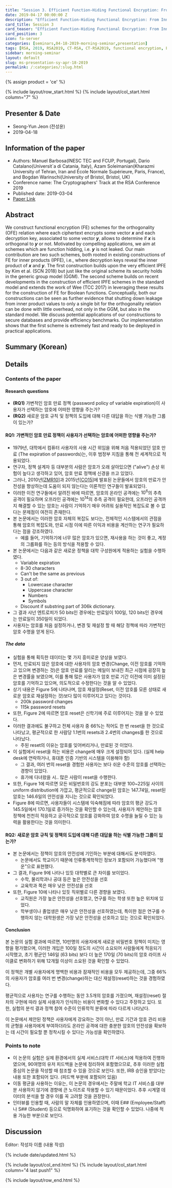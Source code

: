 ```yaml
---
title: "Session 3. Efficient Function-Hiding Functional Encryption: From Inner-Products to Orthogonality"
date: 2019-04-17 00:00:00 Z
description: "Efficient Function-Hiding Functional Encryption: From Inner-Products to Orthogonality"
card_title: Session 3
card_teaser: "Efficient Function-Hiding Functional Encryption: From Inner-Products to Orthogonality"
card_position: 3
icon: fa-server
categories: [seminars,04-18-2019-morning-seminar,presentation]
tags: [RSA, 2019, RSA2019, CT-RSA, CT-RSA2019, functional encryption, FE, function-hiding, orthogonality]
sidebar: morning-seminar
layout: default
slug: ms-presentation-sy-apr-18-2019
permalink: /:categories/:slug.html
---
```


{% assign product = 'ce' %}

{% include layout/row_start.html %}
{% include layout/col_start.html column="7" %}

## Presenter & Date
+ Seong-Yun Jeon (전성윤)
+ 2019-04-18

## Information of the paper
+ Authors: Manuel Barbosa(INESC TEC and FCUP, Portugal), Dario Catalano(Universit`a di Catania, Italy), Azam Soleimanian(Kharazmi University of Tehran, Iran and École Normale Supérieure, Paris, France), and Bogdan Warinschi(University of Bristol, Bristol, UK)
+ Conference name: The Cryptographers' Track at the RSA Conference 2019
+ Published date: 2019-03-04
+ [Paper Link](https://doi.org/10.1007/978-3-030-12612-4_7)

## Abstract
We construct functional encryption (FE) schemes for the orthogonality (OFE) relation where each ciphertext encrypts some vector ***x*** and each decryption key, associated to some vector ***y***, allows to determine if ***x*** is orthogonal to ***y*** or not. Motivated by compelling applications, we aim at schemes which are function hidding, i.e. ***y*** is not leaked.
Our main contribution are two such schemes, both rooted in existing constructions of FE for inner products (IPFE), i.e., where decryption keys reveal the inner product of ***x*** and ***y***. The first construction builds upon the very efficient IPFE by Kim et al. (SCN 2018) but just like the original scheme its security holds in the generic group model (GGM). The second scheme builds on recent developments in the construction of efficient IPFE schemes in the standard model and extends the work of Wee (TCC 2017) in leveraging these results for the construction of FE for Boolean functions. Conceptually, both our constructions can be seen as further evidence that shutting down leakage from inner product values to only a single bit for the orthogonality relation can be done with little overhead, not only in the GGM, but also in the standard model.
We discuss potential applications of our constructions to secure databases and provide efficiency benchmarks. Our implementation shows that the first scheme is extremely fast and ready to be deployed in practical applications.

## Summary (Korean)

## Details
### Contents of the paper
#### Research questions
+ **(RQ1)** 가변적인 암호 만료 정책 (password policy of variable expiration)이 사용자가 선택하는 암호에 어떠한 영향을 주는가?
+ **(RQ2)** 새로운 암호 규칙 및 정책의 도입에 대해 다른 대답을 하는 식별 가능한 그룹이 있는가?

#### RQ1: 가변적인 암호 만료 정책이 사용자가 선택하는 암호에 어떠한 영향을 주는가?

+ 1979년, 대학에서 컴퓨터 사용자의 사용 시간 위임을 위해 처음 적용되었던 암호 만료 (The expiration of passwords)는, 이후 범정부 지침을 통해 전 세계적으로 적용되었다.
+ 연구자, 정책 설계자 등 대부분의 사람은 암호가 오래 살아있으면 ("alive") 손상 위험이 높다고 생각하고 있어, 암호 만료 정책에 신경을 쓰고 있었다.
+ 그러나, 2010년[[ZMR10]]과 2015년[[CO15]]에 발표된 논문들에서 암호의 만료가 안전성을 향상하는데 도움이 되지 않는다는 이론적인 연구들이 발표되었다.
+ 이러한 이전 연구들에서 알려진 바에 따르면, 암호의 온라인 공격에는 $10^6$의 추측 공격이 필요하며 오프라인 공격에는 $10^{14}​$의 추측 공격이 필요한데, 오프라인 공격까지 해결할 수 있는 암호는 사람이 기억하기 매우 어려워 실용적인 복잡도로 볼 수 없다는 문제점이 여전히 존재한다.
+ 본 논문에서는 이러한 암호 자체의 복잡도 보다는, 전체적인 시스템에서의 관점을 통해 암호의 복잡도와, 만료 시점 이에 따른 이익과 비용을 계산하는 연구가 필요하다는 점을 강조하였다.
  + 예를 들어, 기억하기에 너무 많은 암호가 있으면, 재사용을 하는 것이 좋고, 계정의 그룹화를 하는 등의 방식을 적용할 수 있다.
+ 본 논문에서는 다음과 같은 새로운 정책을 대학 구성원에게 적용하는 실험을 수행하였다.
  + Variable expiration
  + 8-30 characters
  + Can't be the same as previous
  + 3 out of:
    + Lowercase character
    + Uppercase character
    + Numbers
    + Symbols
  + Discount if substring part of 306k dictionary.
+ 그 결과 샤넌 엔트로피가 50 bits인 경우에는 만료일이 100일, 120 bits인 경우에는 만료일이 350일이 되었다.
+ 사용자는 암호를 처음 설정하거나, 변경 및 재설정 할 때 해당 정책에 따라 가변적인 암호 수명을 얻게 된다.

##### The data

+ 실험을 통해 획득한 데이터는 몇 가지 흥미로운 양상을 보였다.
+ 먼저, 만료되지 않은 암호에 대한 사용자의 암호 변경(Change, 이전 암호를 기억하고 있으며 변경하는 것)은 암호 만료를 알리는 메일이 보내진 최근 시점에 굉장히 높은 변경률을 보였으며, 이를 통해 많은 사용자가 암호 만료 기간 이전에 이미 설정된 암호를 기억하고 있으며, 의도적으로 수정한다는 것을 알 수 있었다.
+ 상기 내용은 Figure 5에 나타나며, 암호 재설정(Reset, 이전 암호를 모른 상태로 새로운 암호로 재설정하는 것)보다 많이 이루어지고 있다는 것이다.
  + 200k password changes
  + 115k password resets
+ 또한, Figure 2에 따르면 암호 reset은 신학기에 주로 이루어지는 것을 알 수 있었다.
+ 이러한 결과에도 불구하고 전체 사용자 중 66%는 적어도 한 번 reset을 한 것으로 나타났고, 평균적으로 한 사람당 1.1번의 resets과 2.4번의 changes를 한 것으로 나타났다.
  + 주된 reset의 이유는 암호를 잊어버리거나, 만료된 것 이었다.
+ 이 실험에서 reset을 하는 비용은 change에 매우 크게 설정되어 있다. (실제 help desk에 연락하거나, 휴대폰 인증 기반의 시스템을 이용해야 함)
  + 그 결과, 여러 번의 reset을 경험한 사용자는 보다 쉬운 수준의 암호를 선택하는 경향이 있었다.
  + 휴가에 다녀왔을 시.. 많은 사람이 reset을 수행한다.
+ 또한, Figure 1에 따르면 모든 비밀번호의 강도 분포는 대부분 100~225일 사이의 uniform distribution에 가깝고, 평균적으로 change된 암호는 147.74일, reset된 암호는 146.6일의 안전성을 지니는 것으로 확인되었다.
+ Figure 8에 따르면, 사용자들이 시스템에 익숙해짐에 따라 암호의 평균 강도가 145.5일에서 170.1일로 증가하는 것을 확인할 수 있는데, 사용자가 제안하는 암호 정책에 천천히 적응하고 궁극적으로 암호를 강화하여 암호 수명을 늘릴 수 있는 능력을 활용한다는 것을 의미한다.



#### RQ2: 새로운 암호 규칙 및 정책의 도입에 대해 다른 대답을 하는 식별 가능한 그룹이 있는가?

+ 본 논문에서는 정책이 암호의 안전성에 기인하는 부분에 대해서도 분석하였다.
  + 논문에서도 학교이기 때문에 인류통계학적인 정보가 포함되어 가능했다며 "행운"으로 표현했다.
+ 그 결과, Figure 9에 나타나 있듯 대학별로 큰 차이를 보이었다.
  + 수학, 물리학과나 공대 등은 높은 안전성을 선호
  + 교육학과 쪽은 매우 낮은 안전성을 선호
+ 또한, Figure 10에 나타나 있듯 직위별로 다른 경향을 보였다.
  + 교직원은 가장 높은 안전성을 선호했고, 연구를 하는 학생 또한 높은 위치에 있었다.
  + 학부생이나 졸업생은 매우 낮은 안전성을 선호하였는데, 특이한 점은 연구를 수행하지 않는 대학원생은 가장 낮은 안전성을 선호하고 있는 것으로 확인되었다.



#### Conclusion

본 논문의 실험 결과에 따르면, 10만명의 사용자에게 새로운 비밀번호 정책이 미치는 영향을 평가했으며, 이러한 개입은 100일 정도의 시간이 소요되어 사람들에게 적응되기 시작했고, 초기 평균인 146일 (63 bits) 보다 더 높은 170일 (70 bits)의 암호 라이프 사이클로 변화하기 위해 12개월 이상이 소요된 것을 확인할 수 있었다.

이 정책은 개별 사용자에게 명백한 비용과 잠재적인 비용을 모두 제공하는데, 그중 66%의 사용자가 암호를 여러 번 변경(change)하는 대신 재설정(reset)하는 것을 경험하였다.

평균적으로 사용자는 연구를 수행하는 동안 3.5개의 암호를 가졌으며, 재설정(reset) 절차의 구현에 따라 실제 사용자가 인식하는 비용이 변화할 수 있다고 주장하고 있다. 또한, 실험의 분석 결과 정책 참여 수준이 인류학적 분류에 따라 다르게 나타났다.

이 논문에서 제안된 정책은 사용자에게 강요하는 것이 아닌, 만료 기간과 암호 관리 비용의 균형을 사용자에게 부여하더라도 온라인 공격에 대한 충분한 암호의 안전성을 확보하는 데 시간이 필요할 뿐 정착시킬 수 있다는 가능성을 확인하였다.



### Points to note

+ 이 논문의 실험은 실제 환경에서의 실제 서비스(대학 IT 서비스)에 적용하여 진행하였으며, 90여명의 유저 피드백을 논문에 정리하여 포함했으므로, 추후 이러한 실험 중심의 논문을 작성할 때 참조할 수 있을 것으로 보인다. 또한, IRB 승인을 받았다는 내용 또한 포함되어 있다. (피드백 부분에 포함되어 있음)
+ 이동 평균을 사용하는 이유는, 이 논문의 경우에서는 주말에 학교 IT 서비스를 대부분 사용하지 않기에 경향에 큰 노이즈로 작용할 수 있기 때문이었다. 추후 시계열 데이터의 분석을 할 경우 이를 꼭 고려할 것을 권장한다.
+ 인터뷰를 인용할 때, 사람의 말 자체를 인용하였으며, 이때 E## (Employee/Staff)나 S## (Student) 등으로 익명화하여 표기하는 것을 확인할 수 있었다. 나중에 적용 가능한 부분으로 보인다.


[ZMR10]: <https://dl.acm.org/citation.cfm?doid=1866307.1866328> "The security of modern password expiration: an algorithmic framework and empirical analysis"
[CO15]: <https://link.springer.com/article/10.1007%2Fs10623-015-0071-9> "Quantifying the security advantage of password expiration policies"

## Discussion
Editor: 작성자 이름
(내용 작성)


{% include date/updated.html %}

{% include layout/col_end.html %}
{% include layout/col_start.html column="4 last push1" %}

{% include layout/row_end.html %}
